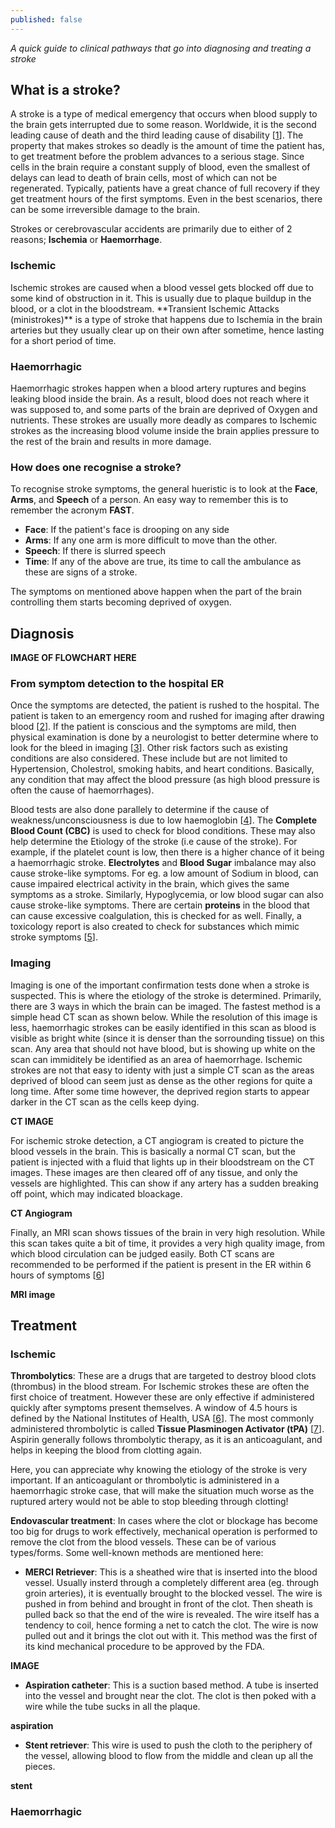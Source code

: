 ```yaml
---
published: false
---
```


_A quick guide to clinical pathways that go into diagnosing and treating a stroke_

## What is a stroke?

A stroke is a type of medical emergency that occurs when blood supply to the brain gets interrupted due to some reason. Worldwide, it is the second leading cause of death and the third leading cause of disability [[1](https://www.who.int/healthinfo/global_burden_disease/en/)]. The property that makes strokes so deadly is the amount of time the patient has, to get treatment before the problem advances to a serious stage. Since cells in the brain require a constant supply of blood, even the smallest of delays can lead to death of brain cells, most of which can not be regenerated. Typically, patients have a great chance of full recovery if they get treatment hours of the first symptoms. Even in the best scenarios, there can be some irreversible damage to the brain.

Strokes or cerebrovascular accidents are primarily due to either of 2 reasons; **Ischemia** or **Haemorrhage**. 

<h3 style="text-align:left">Ischemic</h3>
Ischemic strokes are caused when a blood vessel gets blocked off due to some kind of obstruction in it. This is usually due to plaque buildup in the blood, or a clot in the bloodstream. **Transient Ischemic Attacks (ministrokes)** is a type of stroke that happens due to Ischemia in the brain arteries but they usually clear up on their own after sometime, hence lasting for a short period of time. 

<h3 style="text-align:left">Haemorrhagic</h3>
Haemorrhagic strokes happen when a blood artery ruptures and begins leaking blood inside the brain. As a result, blood does not reach where it was supposed to, and some parts of the brain are deprived of Oxygen and nutrients. These strokes are usually more deadly as compares to Ischemic strokes as the increasing blood volume inside the brain applies pressure to the rest of the brain and results in more damage. 

### How does one recognise a stroke?

To recognise stroke symptoms, the general hueristic is to look at the **Face**, **Arms**, and **Speech** of a person. An easy way to remember this is to remember the acronym **FAST**. 
  - **Face**:   If the patient's face is drooping on any side
  - **Arms**:   If any one arm is more difficult to move than the other.
  - **Speech**: If there is slurred speech
  - **Time**:   If any of the above are true, its time to call the ambulance as these are signs of a stroke.

The symptoms on mentioned above happen when the part of the brain controlling them starts becoming deprived of oxygen.


## Diagnosis

**IMAGE OF FLOWCHART HERE**

<h3 style="text-align:left">From symptom detection to the hospital ER</h3>

Once the symptoms are detected, the patient is rushed to the hospital. The patient is taken to an emergency room and rushed for imaging after drawing blood [[2](https://youtu.be/n1qL12UGJt0?t=658)]. If the patient is conscious and the symptoms are mild, then physical examination is done by a neurologist to better determine where to look for the bleed in imaging [[3](https://youtu.be/yTMZsxSBv_0?t=145)]. Other risk factors such as existing conditions are also considered. These include but are not limited to Hypertension, Cholestrol, smoking habits, and heart conditions. Basically, any condition that may affect the blood pressure (as high blood pressure is often the cause of haemorrhages).

Blood tests are also done parallely to determine if the cause of weakness/unconsciousness is due to low haemoglobin [[4](https://evtoday.com/articles/2019-feb/stroke-patient-workflow-optimization)]. The **Complete Blood Count (CBC)** is used to check for blood conditions. These may also help determine the Etiology of the stroke (i.e cause of the stroke). For example, if the platelet count is low, then there is a higher chance of it being a haemorrhagic stroke. **Electrolytes** and **Blood Sugar** imbalance may also cause stroke-like symptoms. For eg. a low amount of Sodium in blood, can cause impaired electrical activity in the brain, which gives the same symptoms as a stroke. Similarly, Hypoglycemia, or low blood sugar can also cause stroke-like symptoms. There are certain **proteins** in the blood that can cause excessive coalgulation, this is checked for as well. Finally, a toxicology report is also created to check for substances which mimic stroke symptoms [[5](https://youtu.be/AgPpM4jqkxU)].

<h3 style="text-align:left">Imaging</h3>

Imaging is one of the important confirmation tests done when a stroke is suspected. This is where the etiology of the stroke is determined. Primarily, there are 3 ways in which the brain can be imaged. The fastest method is a simple head CT scan as shown below. While the resolution of this image is less, haemorrhagic strokes can be easily identified in this scan as blood is visible as bright white (since it is denser than the sorrounding tissue) on this scan. Any area that should not have blood, but is showing up white on the scan can immiditely be identified as an area of haemorrhage. Ischemic strokes are not that easy to identy with just a simple CT scan as the areas deprived of blood can seem just as dense as the other regions for quite a long time. After some time however, the deprived region starts to appear darker in the CT scan as the cells keep dying. 

**CT IMAGE**

For ischemic stroke detection, a CT angiogram is created to picture the blood vessels in the brain. This is basically a normal CT scan, but the patient is injected with a fluid that lights up in their bloodstream on the CT images. These images are then cleared off of any tissue, and only the vessels are highlighted. This can show if any artery has a sudden breaking off point, which may indicated bloackage.

**CT Angiogram**

Finally, an MRI scan shows tissues of the brain in very high resolution. While this scan takes quite a bit of time, it provides a very high quality image, from which blood circulation can be judged easily. Both CT scans are recommended to be performed if the patient is present in the ER within 6 hours of symptoms [[6](https://www.ncbi.nlm.nih.gov/pmc/articles/PMC6707502/)]

**MRI image**

## Treatment

<h3 style="text-align:left">Ischemic</h3>

**Thrombolytics**: These are a drugs that are targeted to destroy blood clots (thrombus) in the blood stream. For Ischemic strokes these are often the first choice of treatment. However these are only effective if administered quickly after symptoms present themselves. A window of 4.5 hours is defined by the National Institutes of Health, USA [[6](https://www.ncbi.nlm.nih.gov/pmc/articles/PMC6707502/)]. The most commonly administered thrombolytic is called **Tissue Plasminogen Activator (tPA)** [[7](https://www.ncbi.nlm.nih.gov/books/NBK507917/)]. Aspirin generally follows thrombolytic therapy, as it is an anticoagulant, and helps in keeping the blood from clotting again.

Here, you can appreciate why knowing the etiology of the stroke is very important. If an anticoagulant or thrombolytic is administered in a haemorrhagic stroke case, that will make the situation much worse as the ruptured artery would not be able to stop bleeding through clotting!

**Endovascular treatment**: In cases where the clot or blockage has become too big for drugs to work effectively, mechanical operation is performed to remove the clot from the blood vessels. These can be of various types/forms. Some well-known methods are mentioned here:
  
  - **MERCI Retriever**: This is a sheathed wire that is inserted into the blood vessel. Usually insterd through a completely different area (eg. through groin arteries), it is eventually brought to the blocked vessel. The wire is pushed in from behind and brought in front of the clot. Then sheath is pulled back so that the end of the wire is revealed. The wire itself has a tendency to coil, hence forming a net to catch the clot. The wire is now pulled out and it brings the clot out with it. This method was the first of its kind mechanical procedure to be approved by the FDA.
  
  **IMAGE**
  
  - **Aspiration catheter**: This is a suction based method. A tube is inserted into the vessel and brought near the clot. The clot is then poked with a wire while the tube sucks in all the plaque.
  
  **aspiration**
  
  - **Stent retriever**: This wire is used to push the cloth to the periphery of the vessel, allowing blood to flow from the middle and clean up all the pieces.
  
  **stent**

<h3 style="text-align:left">Haemorrhagic</h3>

	